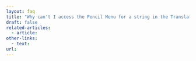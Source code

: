 ```yaml
---
layout: faq
title: "Why can't I access the Pencil Menu for a string in the Translation Interface?"
draft: false
related-articles:
  - article:
other-links:
  - text:
url:
---
```

